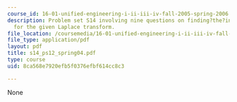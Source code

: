 ```yaml
---
course_id: 16-01-unified-engineering-i-ii-iii-iv-fall-2005-spring-2006
description: Problem set S14 involving nine questions on finding?the?inverse?Laplace?transform
  for the given Laplace transform.
file_location: /coursemedia/16-01-unified-engineering-i-ii-iii-iv-fall-2005-spring-2006/8ca568e7920efb5f0376efbf614cc8c3_s14_ps12_spring04.pdf
file_type: application/pdf
layout: pdf
title: s14_ps12_spring04.pdf
type: course
uid: 8ca568e7920efb5f0376efbf614cc8c3

---
```

None